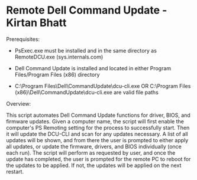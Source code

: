 # Remote Dell Command Update - Kirtan Bhatt 

Prerequisites:

- PsExec.exe must be installed and in the same directory 
  as RemoteDCU.exe (sys.internals.com)

- Dell Command Update is installed and located in either 
  Program Files/Program Files (x86) directory

- C:\Program Files\Dell\CommandUpdate\dcu-cli.exe OR 
  C:\Program Files (x86)\Dell\CommandUpdate\dcu-cli.exe 
  are valid file paths


Overview:

This script automates Dell Command Update functions for driver, BIOS, and firmware updates.
Given a computer name, the script will first enable the computer's PS Remoting setting for 
the process to successfully start. Then it will update the DCU-CLI and scan for any updates
necessary. A list of all updates will be shown, and from there the user is prompted to either
apply all updates, or update the firmware, drivers, and BIOS individually (once each run). 
The script will perform as requested by user, and once the update has completed, the user is 
prompted for the remote PC to reboot for the updates to be applied. If not, the updates will
be applied on the next restart.

